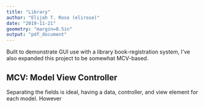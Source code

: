 ```yaml
---
title: "Library"
author: "Elijah T. Rose (elirose)"
date: "2019-11-21"
geometry: "margin=0.5in"
output: "pdf_document"
---
```


Built to demonstrate GUI use with a library book-registration system, I've also expanded this project to be somewhat MCV-based.

## MCV: Model View Controller
Separating the fields is ideal, having a data, controller, and view element for each model. However